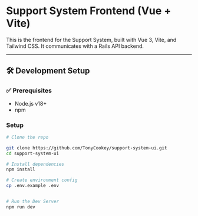 # Support System Frontend (Vue + Vite)

This is the frontend for the Support System, built with Vue 3, Vite, and Tailwind CSS. It communicates with a Rails API backend.

---

## 🛠️ Development Setup

### ✅ Prerequisites

- Node.js v18+
- npm

### Setup

```bash
# Clone the repo

git clone https://github.com/TonyCookey/support-system-ui.git
cd support-system-ui

# Install dependencies
npm install

# Create environment config
cp .env.example .env


# Run the Dev Server
npm run dev
```
